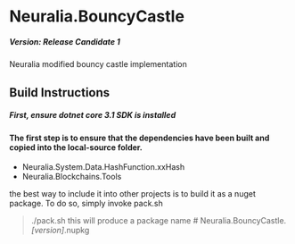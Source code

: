 # Neuralia.BouncyCastle

##### Version:  Release Candidate 1

Neuralia modified bouncy castle implementation


## Build Instructions

##### First, ensure dotnet core 3.1 SDK is installed

#### The first step is to ensure that the dependencies have been built and copied into the local-source folder.

 - Neuralia.System.Data.HashFunction.xxHash
 - Neuralia.Blockchains.Tools

the best way to include it into other projects is to build it as a nuget package. 
To do so, simply invoke pack.sh
> ./pack.sh
this will produce a package name # Neuralia.BouncyCastle.*[version]*.nupkg
